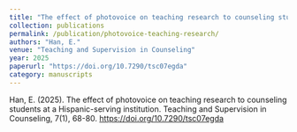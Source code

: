 ```yaml
---
title: "The effect of photovoice on teaching research to counseling students at a Hispanic-serving institution"
collection: publications
permalink: /publication/photovoice-teaching-research/
authors: "Han, E."
venue: "Teaching and Supervision in Counseling"
year: 2025
paperurl: "https://doi.org/10.7290/tsc07egda"
category: manuscripts
---
```

 Han, E. (2025). The effect of photovoice on teaching research to counseling students at a Hispanic-serving institution. Teaching and Supervision in Counseling, 7(1), 68-80. https://doi.org/10.7290/tsc07egda
